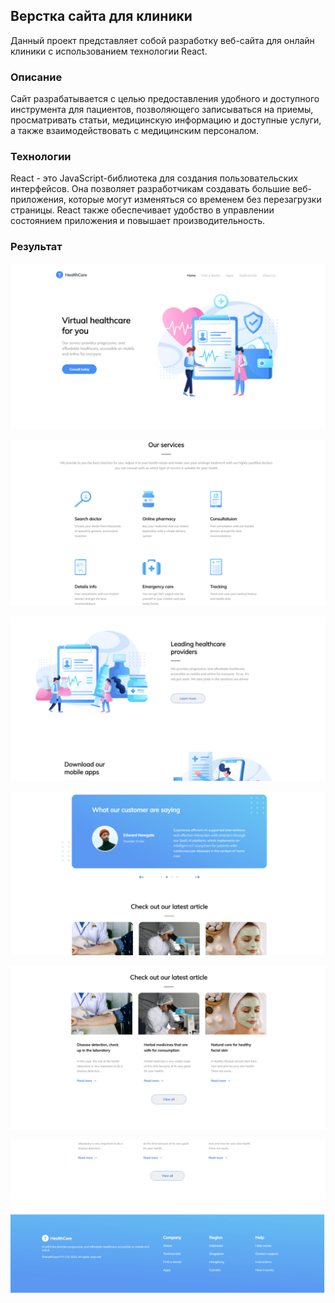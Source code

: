 ## Верстка сайта для клиники

Данный проект представляет собой разработку веб-сайта для онлайн клиники с использованием технологии React.

### Описание

Сайт разрабатывается с целью предоставления удобного и доступного инструмента для пациентов, позволяющего записываться на приемы, просматривать статьи, медицинскую информацию и доступные услуги, а также взаимодействовать с медицинским персоналом.

### Технологии

React - это JavaScript-библиотека для создания пользовательских интерфейсов. Она позволяет разработчикам создавать большие веб-приложения, которые могут изменяться со временем без перезагрузки страницы. React также обеспечивает удобство в управлении состоянием приложения и повышает производительность.

### Результат

![Начало страницы](/presentation/screen1.jpg)

![Продолжение 1](/presentation/screen2.jpg)

![Продолжение 2](/presentation/screen3.jpg)

![Продолжение 3](/presentation/screen4.jpg)

![Продолжение 4](/presentation/screen5.jpg)

![Конец страницы](/presentation/screen6.jpg)